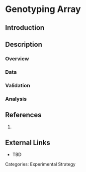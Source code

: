 # Genotyping Array #
## Introduction ##
## Description ##
### Overview ###
### Data ###
### Validation ###
### Analysis ###
## References ##
1.

## External Links ##
* TBD

Categories: Experimental Strategy
